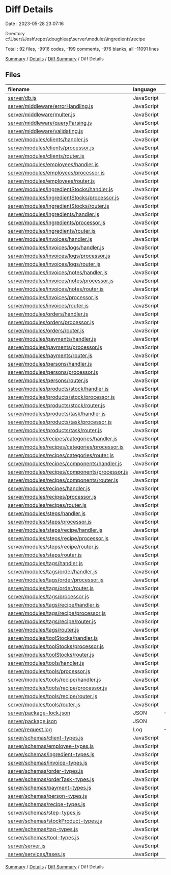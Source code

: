 # Diff Details

Date : 2023-05-28 23:07:16

Directory c:\\Users\\Josh\\repos\\doughleap\\server\\modules\\ingredients\\recipe

Total : 92 files,  -9916 codes, -199 comments, -976 blanks, all -11091 lines

[Summary](results.md) / [Details](details.md) / [Diff Summary](diff.md) / Diff Details

## Files
| filename | language | code | comment | blank | total |
| :--- | :--- | ---: | ---: | ---: | ---: |
| [server/db.js](/server/db.js) | JavaScript | -29 | -1 | -7 | -37 |
| [server/middleware/errorHandling.js](/server/middleware/errorHandling.js) | JavaScript | -83 | -9 | -13 | -105 |
| [server/middleware/multer.js](/server/middleware/multer.js) | JavaScript | 0 | 0 | -1 | -1 |
| [server/middleware/queryParsing.js](/server/middleware/queryParsing.js) | JavaScript | -13 | -2 | -4 | -19 |
| [server/middleware/validating.js](/server/middleware/validating.js) | JavaScript | -14 | 0 | -3 | -17 |
| [server/modules/clients/handler.js](/server/modules/clients/handler.js) | JavaScript | -76 | 0 | -7 | -83 |
| [server/modules/clients/processor.js](/server/modules/clients/processor.js) | JavaScript | -148 | -9 | -22 | -179 |
| [server/modules/clients/router.js](/server/modules/clients/router.js) | JavaScript | -20 | 0 | -6 | -26 |
| [server/modules/employees/handler.js](/server/modules/employees/handler.js) | JavaScript | -90 | 0 | -7 | -97 |
| [server/modules/employees/processor.js](/server/modules/employees/processor.js) | JavaScript | -223 | -18 | -36 | -277 |
| [server/modules/employees/router.js](/server/modules/employees/router.js) | JavaScript | -20 | 0 | -6 | -26 |
| [server/modules/ingredientStocks/handler.js](/server/modules/ingredientStocks/handler.js) | JavaScript | -53 | 0 | -6 | -59 |
| [server/modules/ingredientStocks/processor.js](/server/modules/ingredientStocks/processor.js) | JavaScript | -149 | -12 | -24 | -185 |
| [server/modules/ingredientStocks/router.js](/server/modules/ingredientStocks/router.js) | JavaScript | -25 | 0 | -6 | -31 |
| [server/modules/ingredients/handler.js](/server/modules/ingredients/handler.js) | JavaScript | -56 | 0 | -6 | -62 |
| [server/modules/ingredients/processor.js](/server/modules/ingredients/processor.js) | JavaScript | -129 | -11 | -22 | -162 |
| [server/modules/ingredients/router.js](/server/modules/ingredients/router.js) | JavaScript | -22 | 0 | -7 | -29 |
| [server/modules/invoices/handler.js](/server/modules/invoices/handler.js) | JavaScript | -45 | 0 | -5 | -50 |
| [server/modules/invoices/logs/handler.js](/server/modules/invoices/logs/handler.js) | JavaScript | -32 | 0 | -4 | -36 |
| [server/modules/invoices/logs/processor.js](/server/modules/invoices/logs/processor.js) | JavaScript | -42 | -1 | -9 | -52 |
| [server/modules/invoices/logs/router.js](/server/modules/invoices/logs/router.js) | JavaScript | -10 | 0 | -5 | -15 |
| [server/modules/invoices/notes/handler.js](/server/modules/invoices/notes/handler.js) | JavaScript | -29 | 0 | -4 | -33 |
| [server/modules/invoices/notes/processor.js](/server/modules/invoices/notes/processor.js) | JavaScript | -41 | -2 | -11 | -54 |
| [server/modules/invoices/notes/router.js](/server/modules/invoices/notes/router.js) | JavaScript | -10 | 0 | -5 | -15 |
| [server/modules/invoices/processor.js](/server/modules/invoices/processor.js) | JavaScript | -101 | -3 | -18 | -122 |
| [server/modules/invoices/router.js](/server/modules/invoices/router.js) | JavaScript | -15 | 0 | -6 | -21 |
| [server/modules/orders/handler.js](/server/modules/orders/handler.js) | JavaScript | -70 | 0 | -7 | -77 |
| [server/modules/orders/processor.js](/server/modules/orders/processor.js) | JavaScript | -152 | -16 | -37 | -205 |
| [server/modules/orders/router.js](/server/modules/orders/router.js) | JavaScript | -22 | -2 | -7 | -31 |
| [server/modules/payments/handler.js](/server/modules/payments/handler.js) | JavaScript | -32 | 0 | -4 | -36 |
| [server/modules/payments/processor.js](/server/modules/payments/processor.js) | JavaScript | -86 | -5 | -22 | -113 |
| [server/modules/payments/router.js](/server/modules/payments/router.js) | JavaScript | -10 | 0 | -6 | -16 |
| [server/modules/persons/handler.js](/server/modules/persons/handler.js) | JavaScript | -78 | 0 | -7 | -85 |
| [server/modules/persons/processor.js](/server/modules/persons/processor.js) | JavaScript | -130 | -9 | -26 | -165 |
| [server/modules/persons/router.js](/server/modules/persons/router.js) | JavaScript | -20 | 0 | -6 | -26 |
| [server/modules/products/stock/handler.js](/server/modules/products/stock/handler.js) | JavaScript | -52 | 0 | -7 | -59 |
| [server/modules/products/stock/processor.js](/server/modules/products/stock/processor.js) | JavaScript | -114 | -6 | -26 | -146 |
| [server/modules/products/stock/router.js](/server/modules/products/stock/router.js) | JavaScript | -25 | 0 | -5 | -30 |
| [server/modules/products/task/handler.js](/server/modules/products/task/handler.js) | JavaScript | -56 | 0 | -7 | -63 |
| [server/modules/products/task/processor.js](/server/modules/products/task/processor.js) | JavaScript | -133 | -9 | -24 | -166 |
| [server/modules/products/task/router.js](/server/modules/products/task/router.js) | JavaScript | -20 | 0 | -5 | -25 |
| [server/modules/recipes/categories/handler.js](/server/modules/recipes/categories/handler.js) | JavaScript | -43 | 0 | -6 | -49 |
| [server/modules/recipes/categories/processor.js](/server/modules/recipes/categories/processor.js) | JavaScript | -79 | -6 | -21 | -106 |
| [server/modules/recipes/categories/router.js](/server/modules/recipes/categories/router.js) | JavaScript | -24 | 0 | -5 | -29 |
| [server/modules/recipes/components/handler.js](/server/modules/recipes/components/handler.js) | JavaScript | -53 | 0 | -7 | -60 |
| [server/modules/recipes/components/processor.js](/server/modules/recipes/components/processor.js) | JavaScript | -108 | -6 | -23 | -137 |
| [server/modules/recipes/components/router.js](/server/modules/recipes/components/router.js) | JavaScript | -25 | 0 | -5 | -30 |
| [server/modules/recipes/handler.js](/server/modules/recipes/handler.js) | JavaScript | -57 | 0 | -7 | -64 |
| [server/modules/recipes/processor.js](/server/modules/recipes/processor.js) | JavaScript | -137 | -7 | -22 | -166 |
| [server/modules/recipes/router.js](/server/modules/recipes/router.js) | JavaScript | -24 | 0 | -6 | -30 |
| [server/modules/steps/handler.js](/server/modules/steps/handler.js) | JavaScript | -50 | 0 | -6 | -56 |
| [server/modules/steps/processor.js](/server/modules/steps/processor.js) | JavaScript | -111 | -4 | -18 | -133 |
| [server/modules/steps/recipe/handler.js](/server/modules/steps/recipe/handler.js) | JavaScript | -50 | 0 | -6 | -56 |
| [server/modules/steps/recipe/processor.js](/server/modules/steps/recipe/processor.js) | JavaScript | -197 | -16 | -30 | -243 |
| [server/modules/steps/recipe/router.js](/server/modules/steps/recipe/router.js) | JavaScript | -20 | 0 | -6 | -26 |
| [server/modules/steps/router.js](/server/modules/steps/router.js) | JavaScript | -22 | 0 | -7 | -29 |
| [server/modules/tags/handler.js](/server/modules/tags/handler.js) | JavaScript | -51 | 0 | -7 | -58 |
| [server/modules/tags/order/handler.js](/server/modules/tags/order/handler.js) | JavaScript | -41 | 0 | -6 | -47 |
| [server/modules/tags/order/processor.js](/server/modules/tags/order/processor.js) | JavaScript | -92 | -3 | -16 | -111 |
| [server/modules/tags/order/router.js](/server/modules/tags/order/router.js) | JavaScript | -12 | 0 | -5 | -17 |
| [server/modules/tags/processor.js](/server/modules/tags/processor.js) | JavaScript | -103 | -3 | -21 | -127 |
| [server/modules/tags/recipe/handler.js](/server/modules/tags/recipe/handler.js) | JavaScript | -40 | 0 | -6 | -46 |
| [server/modules/tags/recipe/processor.js](/server/modules/tags/recipe/processor.js) | JavaScript | -92 | -3 | -15 | -110 |
| [server/modules/tags/recipe/router.js](/server/modules/tags/recipe/router.js) | JavaScript | -12 | 0 | -5 | -17 |
| [server/modules/tags/router.js](/server/modules/tags/router.js) | JavaScript | -17 | 0 | -6 | -23 |
| [server/modules/toolStocks/handler.js](/server/modules/toolStocks/handler.js) | JavaScript | -55 | 0 | -7 | -62 |
| [server/modules/toolStocks/processor.js](/server/modules/toolStocks/processor.js) | JavaScript | -150 | -8 | -26 | -184 |
| [server/modules/toolStocks/router.js](/server/modules/toolStocks/router.js) | JavaScript | -20 | 0 | -5 | -25 |
| [server/modules/tools/handler.js](/server/modules/tools/handler.js) | JavaScript | -51 | 0 | -7 | -58 |
| [server/modules/tools/processor.js](/server/modules/tools/processor.js) | JavaScript | -113 | -7 | -20 | -140 |
| [server/modules/tools/recipe/handler.js](/server/modules/tools/recipe/handler.js) | JavaScript | -53 | 0 | -7 | -60 |
| [server/modules/tools/recipe/processor.js](/server/modules/tools/recipe/processor.js) | JavaScript | -133 | -10 | -24 | -167 |
| [server/modules/tools/recipe/router.js](/server/modules/tools/recipe/router.js) | JavaScript | -20 | 0 | -5 | -25 |
| [server/modules/tools/router.js](/server/modules/tools/router.js) | JavaScript | -22 | 0 | -6 | -28 |
| [server/package-lock.json](/server/package-lock.json) | JSON | -2,752 | 0 | -1 | -2,753 |
| [server/package.json](/server/package.json) | JSON | -20 | 0 | -1 | -21 |
| [server/request.log](/server/request.log) | Log | -1,264 | 0 | -1 | -1,265 |
| [server/schemas/client-types.js](/server/schemas/client-types.js) | JavaScript | -73 | 0 | -7 | -80 |
| [server/schemas/employee-types.js](/server/schemas/employee-types.js) | JavaScript | -84 | 0 | -7 | -91 |
| [server/schemas/ingredient-types.js](/server/schemas/ingredient-types.js) | JavaScript | -195 | -3 | -21 | -219 |
| [server/schemas/invoice-types.js](/server/schemas/invoice-types.js) | JavaScript | -122 | 0 | -12 | -134 |
| [server/schemas/order-types.js](/server/schemas/order-types.js) | JavaScript | -64 | 0 | -7 | -71 |
| [server/schemas/orderTask-types.js](/server/schemas/orderTask-types.js) | JavaScript | -56 | 0 | -7 | -63 |
| [server/schemas/payment-types.js](/server/schemas/payment-types.js) | JavaScript | -27 | 0 | -3 | -30 |
| [server/schemas/person-types.js](/server/schemas/person-types.js) | JavaScript | -73 | 0 | -7 | -80 |
| [server/schemas/recipe-types.js](/server/schemas/recipe-types.js) | JavaScript | -146 | 0 | -18 | -164 |
| [server/schemas/step-types.js](/server/schemas/step-types.js) | JavaScript | -101 | -2 | -13 | -116 |
| [server/schemas/stockProduct-types.js](/server/schemas/stockProduct-types.js) | JavaScript | -51 | 0 | -7 | -58 |
| [server/schemas/tag-types.js](/server/schemas/tag-types.js) | JavaScript | -117 | 0 | -15 | -132 |
| [server/schemas/tool-types.js](/server/schemas/tool-types.js) | JavaScript | -153 | -3 | -21 | -177 |
| [server/server.js](/server/server.js) | JavaScript | -60 | -3 | -11 | -74 |
| [server/services/taxes.js](/server/services/taxes.js) | JavaScript | -6 | 0 | -2 | -8 |

[Summary](results.md) / [Details](details.md) / [Diff Summary](diff.md) / Diff Details